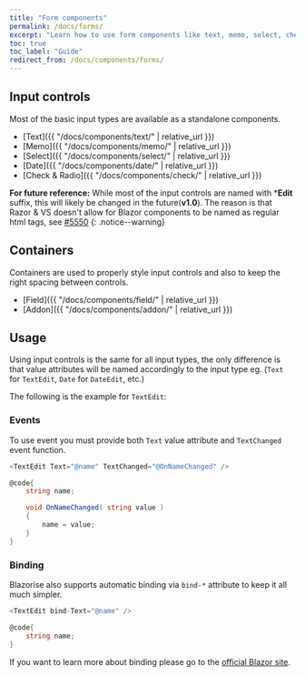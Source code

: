 ```yaml
---
title: "Form components"
permalink: /docs/forms/
excerpt: "Learn how to use form components like text, memo, select, check, radio, date."
toc: true
toc_label: "Guide"
redirect_from: /docs/components/forms/
---
```


## Input controls

Most of the basic input types are available as a standalone components.

- [Text]({{ "/docs/components/text/" | relative_url }})
- [Memo]({{ "/docs/components/memo/" | relative_url }})
- [Select]({{ "/docs/components/select/" | relative_url }})
- [Date]({{ "/docs/components/date/" | relative_url }})
- [Check & Radio]({{ "/docs/components/check/" | relative_url }}) 

**For future reference:** While most of the input controls are named with ***Edit** suffix, this will likely be changed in the future(**v1.0**). The reason is that Razor & VS doesn't allow for Blazor components to be named as regular html tags, see [#5550](https://github.com/aspnet/AspNetCore/issues/5550)
{: .notice--warning}

## Containers

Containers are used to properly style input controls and also to keep the right spacing between controls.

- [Field]({{ "/docs/components/field/" | relative_url }})
- [Addon]({{ "/docs/components/addon/" | relative_url }})

## Usage

Using input controls is the same for all input types, the only difference is that value attributes will be named accordingly to the input type eg. (`Text` for `TextEdit`, `Date` for `DateEdit`, etc.)

The following is the example for `TextEdit`:

### Events

To use event you must provide both `Text` value attribute and `TextChanged` event function.

```cs
<TextEdit Text="@name" TextChanged="@OnNameChanged" />

@code{
    string name;

    void OnNameChanged( string value )
    {
        name = value;
    }
}
```

### Binding

Blazorise also supports automatic binding via `bind-*` attribute to keep it all much simpler.

```cs
<TextEdit bind-Text="@name" />

@code{
    string name;
}
```

If you want to learn more about binding please go to the [official Blazor site](https://blazor.net/docs/components/index.html#data-binding).